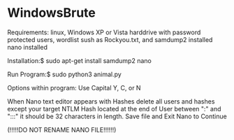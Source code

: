 
# WindowsBrute
Requirements:
linux,
Windows XP or Vista harddrive with password protected users,
wordlist sush as Rockyou.txt, and
samdump2 installed
nano installed

Installation:$ sudo apt-get install samdump2 nano

Run Program:$ sudo python3 animal.py

Options within program: Use Capital Y, C, or N

When Nano text editor appears with Hashes delete all users and hashes except your target NTLM Hash located at the end of User between ":" and ":::" it should be 32 characters in length. Save file and Exit Nano to Continue

(!!!!!DO NOT RENAME NANO FILE!!!!!!)

